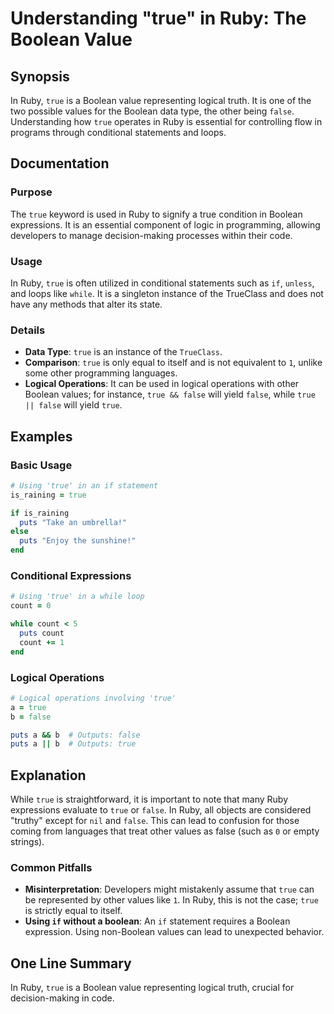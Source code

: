 <!--
Meta Description: # Understanding "true" in Ruby: The Boolean Value ## Synopsis In Ruby, `true` is a Boolean value representing logical truth. It is one of the two poss...
Meta Keywords: true, ruby, boolean, false, logical
-->

# Understanding "true" in Ruby: The Boolean Value

## Synopsis
In Ruby, `true` is a Boolean value representing logical truth. It is one of the two possible values for the Boolean data type, the other being `false`. Understanding how `true` operates in Ruby is essential for controlling flow in programs through conditional statements and loops.

## Documentation
### Purpose
The `true` keyword is used in Ruby to signify a true condition in Boolean expressions. It is an essential component of logic in programming, allowing developers to manage decision-making processes within their code.

### Usage
In Ruby, `true` is often utilized in conditional statements such as `if`, `unless`, and loops like `while`. It is a singleton instance of the TrueClass and does not have any methods that alter its state.

### Details
- **Data Type**: `true` is an instance of the `TrueClass`.
- **Comparison**: `true` is only equal to itself and is not equivalent to `1`, unlike some other programming languages.
- **Logical Operations**: It can be used in logical operations with other Boolean values; for instance, `true && false` will yield `false`, while `true || false` will yield `true`.

## Examples
### Basic Usage
```ruby
# Using 'true' in an if statement
is_raining = true

if is_raining
  puts "Take an umbrella!"
else
  puts "Enjoy the sunshine!"
end
```

### Conditional Expressions
```ruby
# Using 'true' in a while loop
count = 0

while count < 5
  puts count
  count += 1
end
```

### Logical Operations
```ruby
# Logical operations involving 'true'
a = true
b = false

puts a && b  # Outputs: false
puts a || b  # Outputs: true
```

## Explanation
While `true` is straightforward, it is important to note that many Ruby expressions evaluate to `true` or `false`. In Ruby, all objects are considered "truthy" except for `nil` and `false`. This can lead to confusion for those coming from languages that treat other values as false (such as `0` or empty strings).

### Common Pitfalls
- **Misinterpretation**: Developers might mistakenly assume that `true` can be represented by other values like `1`. In Ruby, this is not the case; `true` is strictly equal to itself.
- **Using `if` without a boolean**: An `if` statement requires a Boolean expression. Using non-Boolean values can lead to unexpected behavior.

## One Line Summary
In Ruby, `true` is a Boolean value representing logical truth, crucial for decision-making in code.
